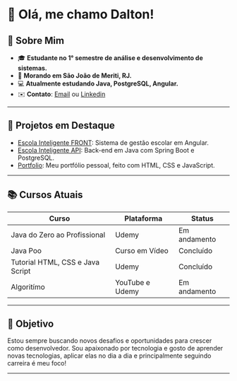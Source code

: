 # 🤖 Olá, me chamo Dalton!

## 📌 Sobre Mim

- 🎓 **Estudante no 1° semestre de análise e desenvolvimento de sistemas.**  
- 📍 **Morando em São João de Meriti, RJ.**  
- 💻 **Atualmente estudando Java, PostgreSQL, Angular.**  
- ✉️ **Contato**: [Email](ctt.dalton@gmail.com) ou [Linkedin](https://www.linkedin.com/in/daltonsantos001/)

---

## 🚀 Projetos em Destaque

- [Escola Inteligente FRONT](https://github.com/tondevice/Escola-Inteligente-FRONT): Sistema de gestão escolar em Angular.
- [Escola Inteligente API](https://github.com/tondevice/Escola-Inteligente-API): Back-end em Java com Spring Boot e PostgreSQL.
- [Portfolio](https://github.com/tondevice/basic-portfolio): Meu portfólio pessoal, feito com HTML, CSS e JavaScript.

---

## 📚 Cursos Atuais

| Curso                              | Plataforma     | Status     |
|------------------------------------|----------------|------------|
| Java do Zero ao Profissional       | Udemy          | Em andamento |
| Java Poo                           | Curso em Vídeo | Concluído  |
| Tutorial HTML, CSS e Java Script   | Udemy          | Concluído  |
| Algoritímo                         | YouTube e Udemy| Em andamento |

---

## 🌟 Objetivo

Estou sempre buscando novos desafios e oportunidades para crescer como desenvolvedor. Sou apaixonado por tecnologia e gosto de aprender novas tecnologias, aplicar elas no dia a dia e principalmente seguindo carreira é meu foco!

---
